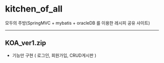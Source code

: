 # kitchen_of_all
 모두의 주방(SpringMVC + mybatis + oracleDB 를 이용한 레시피 공유 사이트)

***
## KOA_ver1.zip
- 기능만 구현 ( 로그인, 회원가입, CRUD게시판 )
